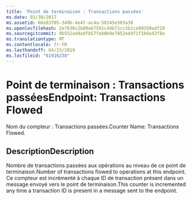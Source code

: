 ```yaml
---
title: 'Point de terminaison : Transactions passées'
ms.date: 03/30/2017
ms.assetid: 66e83f05-349b-4e4f-ac4a-58345e503a30
ms.openlocfilehash: 2e7630c2b09e67591c44b71cc5b1ce99350adf28
ms.sourcegitcommit: 9b552addadfb57fab0b9e7852ed4f1f1b8a42f8e
ms.translationtype: MT
ms.contentlocale: fr-FR
ms.lasthandoff: 04/23/2019
ms.locfileid: "61916238"
---
```

# <a name="endpoint-transactions-flowed"></a><span data-ttu-id="e5870-102">Point de terminaison : Transactions passées</span><span class="sxs-lookup"><span data-stu-id="e5870-102">Endpoint: Transactions Flowed</span></span>
<span data-ttu-id="e5870-103">Nom du compteur : Transactions passées.</span><span class="sxs-lookup"><span data-stu-id="e5870-103">Counter Name: Transactions Flowed.</span></span>  
  
## <a name="description"></a><span data-ttu-id="e5870-104">Description</span><span class="sxs-lookup"><span data-stu-id="e5870-104">Description</span></span>  
 <span data-ttu-id="e5870-105">Nombre de transactions passées aux opérations au niveau de ce point de terminaison.</span><span class="sxs-lookup"><span data-stu-id="e5870-105">Number of transactions flowed to operations at this endpoint.</span></span> <span data-ttu-id="e5870-106">Ce compteur est incrémenté à chaque ID de transaction présent dans un message envoyé vers le point de terminaison.</span><span class="sxs-lookup"><span data-stu-id="e5870-106">This counter is incremented any time a transaction ID is present in a message sent to the endpoint.</span></span>
